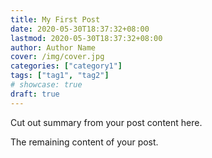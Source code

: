 ```yaml
---
title: My First Post
date: 2020-05-30T18:37:32+08:00
lastmod: 2020-05-30T18:37:32+08:00
author: Author Name
cover: /img/cover.jpg
categories: ["category1"]
tags: ["tag1", "tag2"]
# showcase: true
draft: true
---
```


Cut out summary from your post content here.

<!--more-->

The remaining content of your post.
